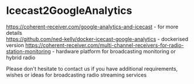 # Icecast2GoogleAnalytics
https://coherent-receiver.com/google-analytics-and-icecast - for more details <br> 
https://github.com/ned-kelly/docker-icecast-google-analytics - dockerised version 
https://coherent-receiver.com/multi-channel-receivers-for-radio-station-monitoring - hardware platform for broadcasting monitoring or hybrid radio

Please don't hesitate to contact us if you have additional requirements, wishes or ideas for broadcasting radio streaming services 

